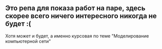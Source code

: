 ## Это репа для показа работ на паре, здесь скорее всего ничего интересного никогда не будет :(

Хотя может и будет, а именно курсовая по теме "Моделирование компьютерной сети"
